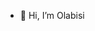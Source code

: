 - 👋 Hi, I’m Olabisi



<!---
olabee87-stack/olabee87-stack is a ✨ special ✨ repository because its `README.md` (this file) appears on your GitHub profile.
You can click the Preview link to take a look at your changes.
--->
